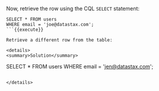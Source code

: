 Now, retrieve the row using the CQL `SELECT` statement:
```
SELECT * FROM users
WHERE email = 'joe@datastax.com';
```{{execute}}

Retrieve a different row from the table:

<details>
<summary>Solution</summary> 

```
SELECT * FROM users
WHERE email = 'jen@datastax.com';
```{{execute}}

</details>
